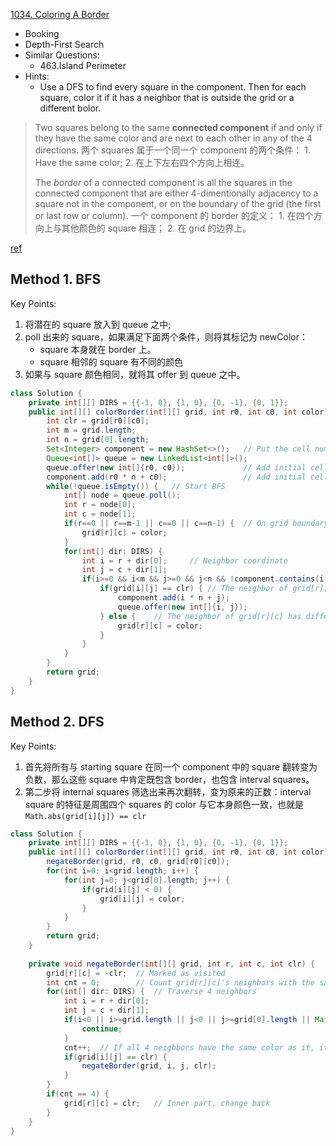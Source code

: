 [1034. Coloring A Border](https://leetcode.com/problems/coloring-a-border/)

* Booking
* Depth-First Search
* Similar Questions:
    * 463.Island Perimeter
* Hints:
    * Use a DFS to find every square in the component. Then for each square, color it if it has a neighbor that is outside the grid or a different bolor.

> Two squares belong to the same **connected component** if and only if they have the same color and are next to each other in any of the 4 directions.
> 两个 squares 属于一个同一个 component 的两个条件： 1. Have the same color; 2. 在上下左右四个方向上相连。
>
> The *border* of a connected component is all the squares in the connected component that are either 4-dimentionally adjacency to a square not in the component,
> or on the boundary of the grid (the first or last row or column).
> 一个 component 的 border 的定义： 1. 在四个方向上与其他颜色的 square 相连； 2. 在 grid 的边界上。


[ref](https://leetcode.com/problems/coloring-a-border/discuss/283262/JavaPython-3-BFS-and-DFS-codes)

## Method 1. BFS
Key Points:
1. 将潜在的 square 放入到 queue 之中;
2. poll 出来的 square，如果满足下面两个条件，则将其标记为 newColor：
    * square 本身就在 border 上。
    * square 相邻的 square 有不同的颜色
3. 如果与 square 颜色相同，就将其 offer 到 queue 之中。

```java 
class Solution {
    private int[][] DIRS = {{-1, 0}, {1, 0}, {0, -1}, {0, 1}};
    public int[][] colorBorder(int[][] grid, int r0, int c0, int color) {
        int clr = grid[r0][c0];
        int m = grid.length;
        int n = grid[0].length;
        Set<Integer> component = new HashSet<>();   // Put the cell number into set to avoid visiting again
        Queue<int[]> queue = new LinkedList<int[]>();
        queue.offer(new int[]{r0, c0});             // Add initial cell
        component.add(r0 * n + c0);                 // Add initial cell 
        while(!queue.isEmpty()) {   // Start BFS
            int[] node = queue.poll();
            int r = node[0];
            int c = node[1];
            if(r==0 || r==m-1 || c==0 || c==n-1) {  // On grid boundary
                grid[r][c] = color;
            }
            for(int[] dir: DIRS) {
                int i = r + dir[0];     // Neighbor coordinate
                int j = c + dir[1];
                if(i>=0 && i<m && j>=0 && j<n && !component.contains(i * n + j)) {  // not visited before
                    if(grid[i][j] == clr) { // The neighbor of grid[r][c] has the same color, then put it into queue
                        component.add(i * n + j);
                        queue.offer(new int[]{i, j});
                    } else {    // The neighbor of grid[r][c] has different color, hence it is on component bounday， square 相邻的 square 有不同的颜色
                        grid[r][c] = color;
                    }
                }
            }
        }
        return grid;
    }
}
```


## Method 2. DFS
Key Points:
1. 首先将所有与 starting square 在同一个 component 中的 square 翻转变为负数，那么这些 square 中肯定既包含 border，也包含 interval squares。
2. 第二步将 internal squares 筛选出来再次翻转，变为原来的正数：interval square 的特征是周围四个 squares 的 color 与它本身颜色一致，也就是 `Math.abs(grid[i][j]) == clr`

```java 
class Solution {
    private int[][] DIRS = {{-1, 0}, {1, 0}, {0, -1}, {0, 1}};
    public int[][] colorBorder(int[][] grid, int r0, int c0, int color) {
        negateBorder(grid, r0, c0, grid[r0][c0]);
        for(int i=0; i<grid.length; i++) {
            for(int j=0; j<grid[0].length; j++) {
                if(grid[i][j] < 0) {
                    grid[i][j] = color;
                }
            }
        }
        return grid;
    }
    
    private void negateBorder(int[][] grid, int r, int c, int clr) {
        grid[r][c] = -clr;  // Marked as visited
        int cnt = 0;        // Count grid[r][c]'s neighbors with the same color
        for(int[] dir: DIRS) {  // Traverse 4 neighbors
            int i = r + dir[0];
            int j = c + dir[1];
            if(i<0 || i>=grid.length || j<0 || j>=grid[0].length || Math.abs(grid[i][j]) != clr) {
                continue;
            }
            cnt++;  // If all 4 neighbors have the same color as it, it is on inner part
            if(grid[i][j] == clr) {
                negateBorder(grid, i, j, clr);
            }
        }
        if(cnt == 4) {
            grid[r][c] = clr;   // Inner part, change back
        }
    }
}
```